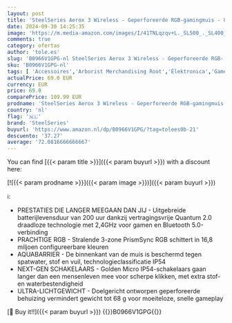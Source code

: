 ```yaml
---
layout: post
title: 'SteelSeries Aerox 3 Wireless - Geperforeerde RGB-gamingmuis - Ultra-lichtgewicht waterbestendig ontwerp - 18K DPI TrueMove Air optische sensor - Snow'
date: 2024-09-30 14:25:35
image: 'https://m.media-amazon.com/images/I/41TNLqzqv+L._SL500_._SL400_.jpg'
comments: true
category: ofertas
author: 'tole.es'
slug: 'B0966V1GPG-nl SteelSeries Aerox 3 Wireless - Geperforeerde RGB-...'
sku: 'B0966V1GPG-nl'
tags: [ 'Accessoires','Arborist Merchandising Root','Elektronica','Games','Muizen','Pc-accessoires','Pc-consoles, -games & -accessoires','Pc-gamingmuizen','Self Service','Special Features Stores','be0c145d-645e-47ab-b638-53e8112e3d67_0','be0c145d-645e-47ab-b638-53e8112e3d67_3301','be0c145d-645e-47ab-b638-53e8112e3d67_701','steelseries','🇳🇱', ]
actualPrice: 69.0 EUR
currency: EUR
price: 69.0
comparePrice: 109.99 EUR
prodname: 'SteelSeries Aerox 3 Wireless - Geperforeerde RGB-gamingmuis - Ultra-lichtgewicht waterbestendig ontwerp - 18K DPI TrueMove Air optische sensor - Snow'
country: 'nl'
flag: '🇳🇱'
brand: 'SteelSeries'
buyurl: 'https://www.amazon.nl/dp/B0966V1GPG/?tag=tolees0b-21'
descuento: '37.27'
average: '72.0816666666667'
---
```


You can find [{{< param title >}}]({{< param buyurl >}}) with a discount here:

[![{{< param prodname >}}]({{< param image >}})]({{< param buyurl >}})

ℹ️:

- PRESTATIES DIE LANGER MEEGAAN DAN JIJ - Uitgebreide batterijlevensduur van 200 uur dankzij vertragingsvrije Quantum 2.0 draadloze technologie met 2,4GHz voor gamen en Bluetooth 5.0-verbinding
- PRACHTIGE RGB - Stralende 3-zone PrismSync RGB schittert in 16,8 miljoen configureerbare kleuren
- AQUABARRIER - De binnenkant van de muis is beschermd tegen spatwater, stof en vuil, technologieclassificatie IP54
- NEXT-GEN SCHAKELAARS - Golden Micro IP54-schakelaars gaan langer dan een mensenleven mee voor scherpe klikken, met extra stof- en waterbestendigheid
- ULTRA-LICHTGEWICHT - Doelgericht ontworpen geperforeerde behuizing vermindert gewicht tot 68 g voor moeiteloze, snelle gameplay

[🛒 Buy it!!]({{< param buyurl >}})
{{<world>}}B0966V1GPG{{</world>}}
